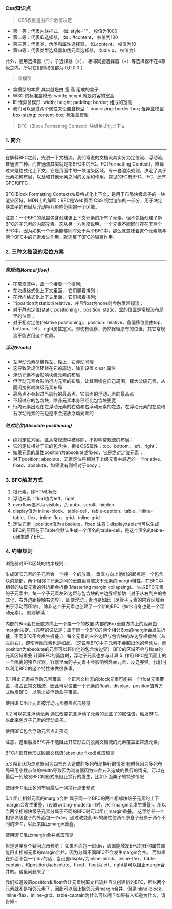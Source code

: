 ### Css知识点

> CSS权重是由四个数值决定
* 第一等：代表内联样式，                 如: style=""，  权值为1000
* 第二等：代表ID选择器，                 如：#content，  权值为100
* 第三等：代表类，伪类和属性选择器，     如.content，    权值为10
* 第四等：代表类型选择器和伪元素选择器， 如div p，       权值为1

此外，通用选择器（*），子选择器（>）， 相邻同胞选择器（+）等选择器不在4等级之内，所以它们的权值都为 0,0,0,0；

> 盒模型
  * 盒模型的本质 其实就是由 宽 高 组成的盒子
  * W3C 的标准盒模形: width; height 就是内容的宽高
  * IE 怪异盒模形: width; height; padding; border; 组成的宽高
  * 我们可以通过两个属性来设置盒模型： box-sizing: border-box; 怪异盒模型 box-sizing: content-box; 标准盒模型

> BFC（Block Formatting Context）块级格式化上下文

### 1. 简介
___
在解释BFC之前，先说一下文档流。我们常说的文档流其实分为定位流、浮动流、普通流三种。而普通流其实就是指BFC中的FC。FC(Formatting Context)，直译过来是格式化上下文，它是页面中的一块渲染区域，有一套渲染规则，决定了其子元素如何布局，以及和其他元素之间的关系和作用。常见的FC有BFC、IFC，还有GFC和FFC。

BFC(Block Formatting Context)块级格式化上下文，是用于布局块级盒子的一块渲染区域。MDN上的解释：BFC是Web页面 CSS 视觉渲染的一部分，用于决定块盒子的布局及浮动相互影响范围的一个区域。

注意：一个BFC的范围包含创建该上下文元素的所有子元素，但不包括创建了新BFC的子元素的内部元素。这从另一方角度说明，一个元素不能同时存在于两个BFC中。因为如果一个元素能够同时处于两个BFC中，那么就意味着这个元素能与两个BFC中的元素发生作用，就违反了BFC的隔离作用。

### 2. 三种文档流的定位方案
___
##### 常规流(Normal flow)

* 在常规流中，盒一个接着一个排列;
* 在块级格式化上下文里面， 它们竖着排列；
* 在行内格式化上下文里面， 它们横着排列;
* 当position为static或relative，并且float为none时会触发常规流；
* 对于静态定位(static positioning)，position: static，盒的位置是常规流布局里的位置；
* 对于相对定位(relative positioning)，position: relative，盒偏移位置由top、bottom、left、right属性定义。即使有偏移，仍然保留原有的位置，其它常规流不能占用这个位置。

##### 浮动(Floats)

* 左浮动元素尽量靠左、靠上，右浮动同理
* 这导致常规流环绕在它的周边，除非设置 clear 属性
* 浮动元素不会影响块级元素的布局
* 但浮动元素会影响行内元素的布局，让其围绕在自己周围，撑大父级元素，从而间接影响块级元素布局
* 最高点不会超过当前行的最高点、它前面的浮动元素的最高点
* 不超过它的包含块，除非元素本身已经比包含块更宽
* 行内元素出现在左浮动元素的右边和右浮动元素的左边，左浮动元素的左边和右浮动元素的右边是不会摆放浮动元素的

##### 绝对定位(Absolute positioning)

* 绝对定位方案，盒从常规流中被移除，不影响常规流的布局；
* 它的定位相对于它的包含块，相关CSS属性：top、bottom、left、right；
* 如果元素的属性position为absolute或fixed，它是绝对定位元素；
* 对于position: absolute，元素定位将相对于上级元素中最近的一个relative、fixed、absolute，如果没有则相对于body；

### 3. BFC触发方式
1. 根元素，即HTML标签
2. 浮动元素：float值为left、right
3. overflow值不为 visible，为 auto、scroll、hidden
4. display值为 inline-block、table-cell、table-caption、table、inline-table、flex、inline-flex、grid、inline-grid
5. 定位元素：position值为 absolute、fixed
注意：display:table也可以生成BFC的原因在于Table会默认生成一个匿名的table-cell，是这个匿名的table-cell生成了BFC。

### 4. 约束规则
浏览器对BFC区域的约束规则：

生成BFC元素的子元素会一个接一个的放置。
垂直方向上他们的起点是一个包含块的顶部，两个相邻子元素之间的垂直距离取决于元素的margin特性。在BFC中相邻的块级元素的外边距会折叠(Mastering margin collapsing)。
生成BFC元素的子元素中，每一个子元素左外边距与包含块的左边界相接触（对于从右到左的格式化，右外边距接触右边界），即使浮动元素也是如此（尽管子元素的内容区域会由于浮动而压缩），除非这个子元素也创建了一个新的BFC（如它自身也是一个浮动元素）。
规则解读：

内部的Box会在垂直方向上一个接一个的放置
内部的Box垂直方向上的距离由margin决定。（完整的说法是：属于同一个BFC的两个相邻Box的margin会发生折叠，不同BFC不会发生折叠。）
每个元素的左外边距与包含块的左边界相接触（从左向右），即使浮动元素也是如此。（这说明BFC中子元素不会超出他的包含块，而position为absolute的元素可以超出他的包含块边界）
BFC的区域不会与float的元素区域重叠
计算BFC的高度时，浮动子元素也参与计算
5. 作用
BFC是页面上的一个隔离的独立容器，容器里面的子元素不会影响到外面元素，反之亦然。我们可以利用BFC的这个特性来做很多事。

5.1 阻止元素被浮动元素覆盖
一个正常文档流的block元素可能被一个float元素覆盖，挤占正常文档流，因此可以设置一个元素的float、display、position值等方式触发BFC，以阻止被浮动盒子覆盖。

使用BFC阻止元素被浮动元素覆盖点击预览

5.2 可以包含浮动元素
通过改变包含浮动子元素的父盒子的属性值，触发BFC，以此来包含子元素的浮动盒子。

使用BFC包含浮动元素点击预览

注意，这里触发BFC并不能阻止其它形式的脱离文档流的元素覆盖正常流元素。

BFC内部其他形式脱离文档流(absolute fixed)点击预览

5.3 阻止因为浏览器因为四舍五入造成的多列布局换行的情况
有时候因为多列布局采用小数点位的width导致因为浏览器因为四舍五入造成的换行的情况，可以在最后一列触发BFC的形式来阻止换行的发生。比如下面栗子的特殊情况

使用BFC阻止多列布局最后一列换行点击预览

5.4 阻止相邻元素的margin合并
属于同一个BFC的两个相邻块级子元素的上下margin会发生重叠，(设置writing-mode:tb-rl时，水平margin会发生重叠)。所以当两个相邻块级子元素分属于不同的BFC时可以阻止margin重叠。
这里给任一个相邻块级盒子的外面包一个div，通过改变此div的属性使两个原盒子分属于两个不同的BFC，以此来阻止margin重叠。

使用BFC阻止margin合并点击预览

但是这里有个疑问点击预览：
如果外面包一层div，设置能触发BFC的任何属性都能阻止相邻元素的margin合并。因为分属不同BFC不会发生margin合并。
而如果在外面不包一个div的话，当设置display为inline-block、inline-flex、table-captain，和position为absolute、fixed，float为left、right是可以阻止margin合并的。这里问题来了：

我们知道设置position和float会让元素脱离文档流并且又创建新的BFC，所以两个元素就不是相邻元素了，因此可以阻止相邻元素margin合并，但是inline-block、inline-flex、inline-grid、table-captain为什么可以呢？如果有人知道为什么，请告知~